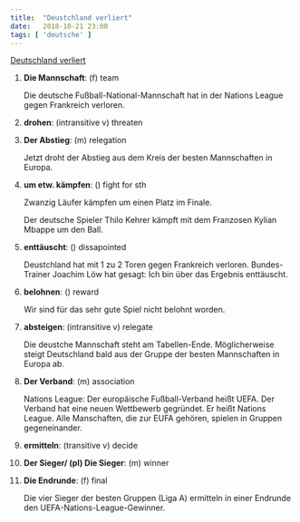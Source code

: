 ```yaml
---
title:  "Deustchland verliert"
date:   2018-10-21 23:00
tags: [ 'deutsche' ]
---
```


[Deutschland verliert](https://www.nachrichtenleicht.de/deutschland-verliert.2039.de.html?dram:article_id=430852)

1. **Die Mannschaft**: (f) team

    Die deutsche Fußball-National-Mannschaft hat in der Nations League gegen Frankreich verloren.

2. **drohen**: (intransitive v) threaten

3. **Der Abstieg**: (m) relegation

    Jetzt droht der Abstieg aus dem Kreis der besten Mannschaften in Europa.

4. **um etw. kämpfen**: () fight for sth

    Zwanzig Läufer kämpfen um einen Platz im Finale.

    Der deutsche Spieler Thilo Kehrer kämpft mit dem Franzosen Kylian Mbappe um den Ball.

5. **enttäuscht**: () dissapointed

    Deustchland hat mit 1 zu 2 Toren gegen Frankreich verloren. Bundes-Trainer Joachim Löw hat gesagt: Ich bin über das Ergebnis enttäuscht.

6. **belohnen**: () reward

    Wir sind für das sehr gute Spiel nicht belohnt worden.

7. **absteigen**: (intransitive v) relegate

    Die deustche Mannschaft steht am Tabellen-Ende. Möglicherweise steigt Deutschland bald aus der Gruppe der besten Mannschaften in Europa ab.

8. **Der Verband**: (m) association

    Nations League: Der europäische Fußball-Verband heißt UEFA. Der Verband hat eine neuen Wettbewerb gegründet. Er heißt Nations League. Alle Manschaften, die zur EUFA gehören, spielen in Gruppen gegeneinander.

9. **ermitteln**: (transitive v) decide

10. **Der Sieger/ (pl) Die Sieger**: (m) winner

11. **Die Endrunde**: (f) final

    Die vier Sieger der besten Gruppen (Liga A) ermitteln in einer Endrunde den UEFA-Nations-League-Gewinner.

